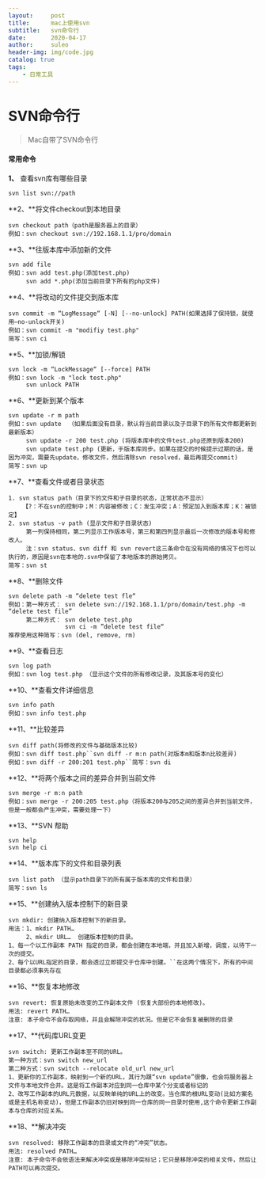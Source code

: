 ```yaml
---
layout:     post  
title:      mac上使用svn  
subtitle:   svn命令行   
date:       2020-04-17 	
author:     suleo 	
header-img: img/code.jpg  	
catalog: true 		
tags:			
    - 日常工具
---
```


# SVN命令行
> Mac自带了SVN命令行

#### 常用命令

**1、** 查看svn库有哪些目录

```
svn list svn://path
``` 

**2、**将文件checkout到本地目录

```
svn checkout path（path是服务器上的目录）
例如：svn checkout svn://192.168.1.1/pro/domain
```

 

**3、**往版本库中添加新的文件

```
svn add file
例如：svn add test.php(添加test.php)
	 svn add *.php(添加当前目录下所有的php文件)
```

 

**4、**将改动的文件提交到版本库

```
svn commit -m “LogMessage“ [-N] [--no-unlock] PATH(如果选择了保持锁，就使用–no-unlock开关)
例如：svn commit -m "modifiy test.php"
简写：svn ci
```

 

**5、**加锁/解锁

```
svn lock -m “LockMessage“ [--force] PATH
例如：svn lock -m "lock test.php"
	 svn unlock PATH
```

 

**6、**更新到某个版本

```
svn update -r m path
例如：svn update  （如果后面没有目录，默认将当前目录以及子目录下的所有文件都更新到最新版本）
     svn update -r 200 test.php (将版本库中的文件test.php还原到版本200)
     svn update test.php (更新，于版本库同步。如果在提交的时候提示过期的话，是因为冲突，需要先update，修改文件，然后清除svn resolved，最后再提交commit)
简写：svn up
```

 

**7、**查看文件或者目录状态

```
1. svn status path（目录下的文件和子目录的状态，正常状态不显示）
	【?：不在svn的控制中；M：内容被修改；C：发生冲突；A：预定加入到版本库；K：被锁定】
2. svn status -v path (显示文件和子目录状态)
	 第一列保持相同，第二列显示工作版本号，第三和第四列显示最后一次修改的版本号和修改人。
	 注：svn status、svn diff 和 svn revert这三条命令在没有网络的情况下也可以执行的，原因是svn在本地的.svn中保留了本地版本的原始拷贝。
简写：svn st
```

 

**8、**删除文件

```
svn delete path -m “delete test fle“
例如：第一种方式： svn delete svn://192.168.1.1/pro/domain/test.php -m “delete test file”
	 第二种方式： svn delete test.php 
		 		svn ci -m ”delete test file“
推荐使用这种简写：svn (del, remove, rm)
```

 

**9、**查看日志

```
svn log path
例如：svn log test.php （显示这个文件的所有修改记录，及其版本号的变化）
```

 

**10、**查看文件详细信息

```
svn info path
例如：svn info test.php
```

 

**11、**比较差异

```
svn diff path(将修改的文件与基础版本比较)
例如：svn diff test.php``svn diff -r m:n path(对版本m和版本n比较差异)
例如：svn diff -r 200:201 test.php``简写：svn di
```

 

**12、**将两个版本之间的差异合并到当前文件

```
svn merge -r m:n path
例如：svn merge -r 200:205 test.php（将版本200与205之间的差异合并到当前文件，但是一般都会产生冲突，需要处理一下）
```

 

**13、**SVN 帮助

```
svn help 
svn help ci
```

 

**14、**版本库下的文件和目录列表

```
svn list path （显示path目录下的所有属于版本库的文件和目录）
简写：svn ls
```

 

**15、**创建纳入版本控制下的新目录

```
svn mkdir: 创建纳入版本控制下的新目录。
用法：1、mkdir PATH…
	 2、mkdir URL…  创建版本控制的目录。
1、每一个以工作副本 PATH 指定的目录，都会创建在本地端，并且加入新增，调度，以待下一次的提交。
2、每个以URL指定的目录，都会透过立即提交于仓库中创建。``在这两个情况下，所有的中间目录都必须事先存在
```

 

**16、**恢复本地修改

```
svn revert: 恢复原始未改变的工作副本文件 (恢复大部份的本地修改)。
用法: revert PATH…
注意: 本子命令不会存取网络，并且会解除冲突的状况。但是它不会恢复被删除的目录
```

 

**17、**代码库URL变更

```
svn switch: 更新工作副本至不同的URL。
第一种方式：svn switch new_url
第二种方式：svn switch --relocate old_url new_url
1、更新你的工作副本，映射到一个新的URL，其行为跟“svn update”很像，也会将服务器上文件与本地文件合并。这是将工作副本对应到同一仓库中某个分支或者标记的
2、改写工作副本的URL元数据，以反映单纯的URL上的改变。当仓库的根URL变动(比如方案名或是主机名称变动)，但是工作副本仍旧对映到同一仓库的同一目录时使用,这个命令更新工作副本与仓库的对应关系。
```

 

**18、**解决冲突

```
svn resolved: 移除工作副本的目录或文件的“冲突”状态。
用法: resolved PATH… 
注意: 本子命令不会依语法来解决冲突或是移除冲突标记；它只是移除冲突的相关文件，然后让PATH可以再次提交。
```
